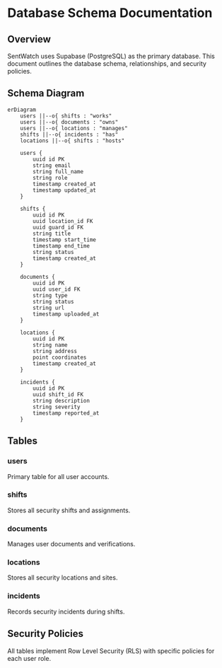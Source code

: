 # Database Schema Documentation

## Overview
SentWatch uses Supabase (PostgreSQL) as the primary database. This document outlines the database schema, relationships, and security policies.

## Schema Diagram
```mermaid
erDiagram
    users ||--o{ shifts : "works"
    users ||--o{ documents : "owns"
    users ||--o{ locations : "manages"
    shifts ||--o{ incidents : "has"
    locations ||--o{ shifts : "hosts"

    users {
        uuid id PK
        string email
        string full_name
        string role
        timestamp created_at
        timestamp updated_at
    }

    shifts {
        uuid id PK
        uuid location_id FK
        uuid guard_id FK
        string title
        timestamp start_time
        timestamp end_time
        string status
        timestamp created_at
    }

    documents {
        uuid id PK
        uuid user_id FK
        string type
        string status
        string url
        timestamp uploaded_at
    }

    locations {
        uuid id PK
        string name
        string address
        point coordinates
        timestamp created_at
    }

    incidents {
        uuid id PK
        uuid shift_id FK
        string description
        string severity
        timestamp reported_at
    }
```

## Tables

### users
Primary table for all user accounts.

### shifts
Stores all security shifts and assignments.

### documents
Manages user documents and verifications.

### locations
Stores all security locations and sites.

### incidents
Records security incidents during shifts.

## Security Policies
All tables implement Row Level Security (RLS) with specific policies for each user role.